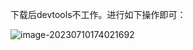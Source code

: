 下载后devtools不工作。进行如下操作即可：

![image-20230710174021692](https://cdn.789ak.com/img/image-20230710174021692.png)